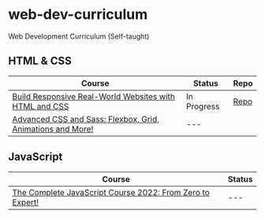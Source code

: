 # web-dev-curriculum

Web Development Curriculum (Self-taught)

## HTML & CSS

| Course                                                                                                                                          | Status      | Repo                                                                                                                 |
| ----------------------------------------------------------------------------------------------------------------------------------------------- | ----------- | -------------------------------------------------------------------------------------------------------------------- |
| [Build Responsive Real-World Websites with HTML and CSS](https://www.udemy.com/course/design-and-develop-a-killer-website-with-html5-and-css3/) | In Progress | [Repo](https://github.com/iamieht/web-dev-curriculum/tree/main/Build_Responsive_Real-World_Websites_with_HTML%26CSS) |
| [Advanced CSS and Sass: Flexbox, Grid, Animations and More!](https://www.udemy.com/course/advanced-css-and-sass/)                               | ---         |

## JavaScript

| Course                                                                                                                    | Status |
| ------------------------------------------------------------------------------------------------------------------------- | ------ |
| [The Complete JavaScript Course 2022: From Zero to Expert!](https://www.udemy.com/course/the-complete-javascript-course/) | ---    |
